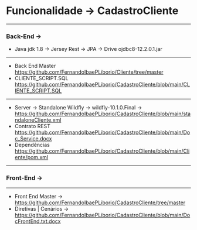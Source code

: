# Funcionalidade -> CadastroCliente

-----------------------------------------------------------------------------------------------------------------------------------
### Back-End -> 
* Java jdk 1.8 -> Jersey Rest -> JPA -> Drive ojdbc8-12.2.0.1.jar
-----------------------------------------------------------------------------------------------------------------------------------

* Back End Master https://github.com/FernandoIbaePLiborio/Cliente/tree/master
* CLIENTE_SCRIPT.SQL https://github.com/FernandoIbaePLiborio/CadastroCliente/blob/main/CLIENTE_SCRIPT.SQL
-----------------------------------------------------------------------------------------------------------------------------------

* Server -> Standalone Wildfly -> wildfly-10.1.0.Final -> 
https://github.com/FernandoIbaePLiborio/CadastroCliente/blob/main/standaloneCliente.xml
* Contrato REST
https://github.com/FernandoIbaePLiborio/CadastroCliente/blob/main/Doc_Service.docx
* Dependências
https://github.com/FernandoIbaePLiborio/CadastroCliente/blob/main/Cliente/pom.xml
-----------------------------------------------------------------------------------------------------------------------------------

### Front-End -> 
-----------------------------------------------------------------------------------------------------------------------------------
* Front End Master -> https://github.com/FernandoIbaePLiborio/CadastroCliente/tree/master
* Diretivas | Cenários -> https://github.com/FernandoIbaePLiborio/CadastroCliente/blob/main/DocFrontEnd.txt.docx
